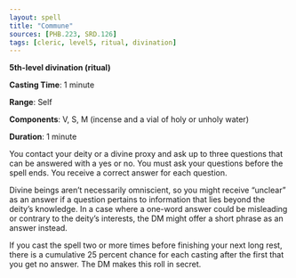 ```yaml
---
layout: spell
title: "Commune"
sources: [PHB.223, SRD.126]
tags: [cleric, level5, ritual, divination]
---
```


**5th-level divination (ritual)**

**Casting Time**: 1 minute

**Range**: Self

**Components**: V, S, M (incense and a vial of holy or unholy water)

**Duration**: 1 minute

You contact your deity or a divine proxy and ask up to three questions that can be answered with a yes or no. You must ask your questions before the spell ends. You receive a correct answer for each question.

Divine beings aren’t necessarily omniscient, so you might receive “unclear” as an answer if a question pertains to information that lies beyond the deity’s knowledge. In a case where a one-word answer could be misleading or contrary to the deity’s interests, the DM might offer a short phrase as an answer instead.

If you cast the spell two or more times before finishing your next long rest, there is a cumulative 25 percent chance for each casting after the first that you get no answer. The DM makes this roll in secret.
